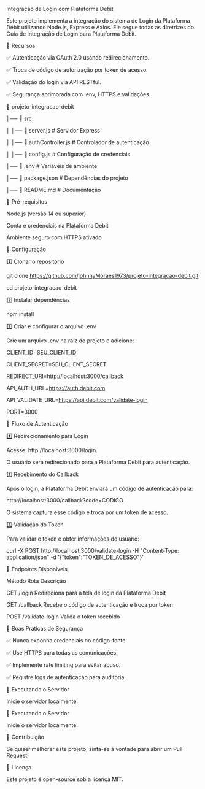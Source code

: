 Integração de Login com Plataforma Debit

Este projeto implementa a integração do sistema de Login da Plataforma Debit utilizando Node.js, Express e Axios. 
Ele segue todas as diretrizes do Guia de Integração de Login para Plataforma Debit.

📌 Recursos

✅ Autenticação via OAuth 2.0 usando redirecionamento.

✅ Troca de código de autorização por token de acesso.

✅ Validação do login via API RESTful.

✅ Segurança aprimorada com .env, HTTPS e validações.



📂 projeto-integracao-debit

│── 📂 src

│   │── 📄 server.js          # Servidor Express

│   │── 📄 authController.js  # Controlador de autenticação

│   │── 📄 config.js          # Configuração de credenciais

│── 📄 .env                   # Variáveis de ambiente

│── 📄 package.json           # Dependências do projeto

│── 📄 README.md              # Documentação


🚀 Pré-requisitos

Node.js (versão 14 ou superior)

Conta e credenciais na Plataforma Debit

Ambiente seguro com HTTPS ativado

🔧 Configuração

1️⃣ Clonar o repositório

git clone https://github.com/johnnyMoraes1973/projeto-integracao-debit.git

cd projeto-integracao-debit


2️⃣ Instalar dependências

npm install

3️⃣ Criar e configurar o arquivo .env

Crie um arquivo .env na raiz do projeto e adicione:

CLIENT_ID=SEU_CLIENT_ID

CLIENT_SECRET=SEU_CLIENT_SECRET

REDIRECT_URI=http://localhost:3000/callback

API_AUTH_URL=https://auth.debit.com

API_VALIDATE_URL=https://api.debit.com/validate-login

PORT=3000


🔄 Fluxo de Autenticação

1️⃣ Redirecionamento para Login

Acesse: http://localhost:3000/login.

O usuário será redirecionado para a Plataforma Debit para autenticação.


2️⃣ Recebimento do Callback

Após o login, a Plataforma Debit enviará um código de autenticação para:

http://localhost:3000/callback?code=CODIGO

O sistema captura esse código e troca por um token de acesso.

3️⃣ Validação do Token

Para validar o token e obter informações do usuário:

curl -X POST http://localhost:3000/validate-login -H "Content-Type: application/json" -d '{"token":"TOKEN_DE_ACESSO"}'


📌 Endpoints Disponíveis

Método	Rota	Descrição

GET	/login	Redireciona para a tela de login da Plataforma Debit

GET	/callback	Recebe o código de autenticação e troca por token

POST	/validate-login	Valida o token recebido

🔐 Boas Práticas de Segurança

✅ Nunca exponha credenciais no código-fonte.

✅ Use HTTPS para todas as comunicações.

✅ Implemente rate limiting para evitar abuso.

✅ Registre logs de autenticação para auditoria.

🚀 Executando o Servidor

Inicie o servidor localmente:

🚀 Executando o Servidor

Inicie o servidor localmente:

🤝 Contribuição

Se quiser melhorar este projeto, sinta-se à vontade para abrir um Pull Request!

📄 Licença

Este projeto é open-source sob a licença MIT.


